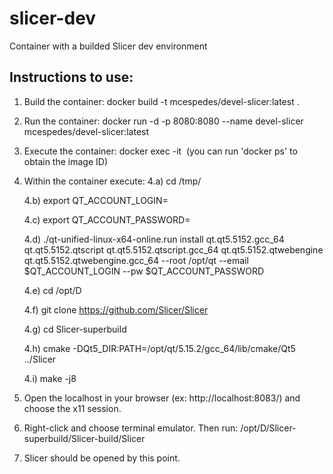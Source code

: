 # slicer-dev
Container with a builded Slicer dev environment

## Instructions to use:
1. Build the container: docker build -t mcespedes/devel-slicer:latest .
2. Run the container: docker run -d -p 8080:8080 --name devel-slicer mcespedes/devel-slicer:latest
3. Execute the container: docker exec -it <image ID> (you can run 'docker ps' to obtain the image ID)
4. Within the container execute:
    4.a) cd /tmp/

    4.b) export QT_ACCOUNT_LOGIN=<your qt account>

    4.c) export QT_ACCOUNT_PASSWORD=<your password>

    4.d) ./qt-unified-linux-x64-online.run install qt.qt5.5152.gcc_64 qt.qt5.5152.qtscript qt.qt5.5152.qtscript.gcc_64 qt.qt5.5152.qtwebengine qt.qt5.5152.qtwebengine.gcc_64 --root /opt/qt --email $QT_ACCOUNT_LOGIN --pw $QT_ACCOUNT_PASSWORD

    4.e) cd /opt/D

    4.f) git clone https://github.com/Slicer/Slicer

    4.g) cd Slicer-superbuild

    4.h) cmake -DQt5_DIR:PATH=/opt/qt/5.15.2/gcc_64/lib/cmake/Qt5 ../Slicer
    
    4.i) make -j8
5. Open the localhost in your browser (ex: http://localhost:8083/) and choose the x11 session.
6. Right-click and choose terminal emulator. Then run: /opt/D/Slicer-superbuild/Slicer-build/Slicer
7. Slicer should be opened by this point.